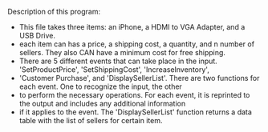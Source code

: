 Description of this program: 
 *  This file takes three items: an iPhone, a HDMI to VGA Adapter, and a USB Drive.
 *  each item can has a price, a shipping cost, a quantity, and n number of sellers. They also CAN have a minimum cost for free shipping.
 *  There are 5 different events that can take place in the input. 'SetProductPrice', 'SetShippingCost', 'IncreaseInventory',
 *  'Customer Purchase', and 'DisplaySellerList'. There are two functions for each event. One to recognize the input, the other
 *  to perform the necessary operations. For each event, it is reprinted to the output and includes any additional information
 *  if it applies to the event. The 'DisplaySellerList' function returns a data table with the list of sellers for certain item.

